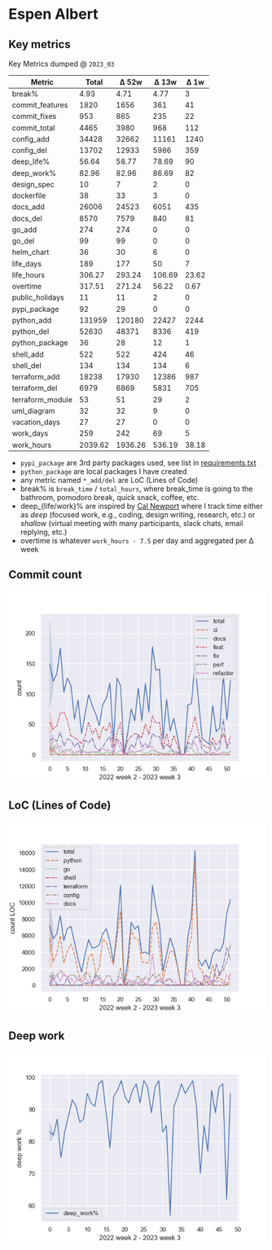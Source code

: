 # Espen Albert

## Key metrics
<!-- KEY-METRICS:START -->
Key Metrics dumped @ `2023_03`

Metric | Total | Δ 52w | Δ 13w | Δ 1w
--- | --- | --- | --- | ---
break% | 4.93 | 4.71 | 4.77 | 3
commit_features | 1820 | 1656 | 361 | 41
commit_fixes | 953 | 865 | 235 | 22
commit_total | 4465 | 3980 | 968 | 112
config_add | 34428 | 32662 | 11161 | 1240
config_del | 13702 | 12933 | 5986 | 359
deep_life% | 56.64 | 58.77 | 78.69 | 90
deep_work% | 82.96 | 82.96 | 86.69 | 82
design_spec | 10 | 7 | 2 | 0
dockerfile | 38 | 33 | 3 | 0
docs_add | 26006 | 24523 | 6051 | 435
docs_del | 8570 | 7579 | 840 | 81
go_add | 274 | 274 | 0 | 0
go_del | 99 | 99 | 0 | 0
helm_chart | 36 | 30 | 6 | 0
life_days | 189 | 177 | 50 | 7
life_hours | 306.27 | 293.24 | 106.69 | 23.62
overtime | 317.51 | 271.24 | 56.22 | 0.67
public_holidays | 11 | 11 | 2 | 0
pypi_package | 92 | 29 | 0 | 0
python_add | 131959 | 120180 | 22427 | 2244
python_del | 52630 | 48371 | 8336 | 419
python_package | 36 | 28 | 12 | 1
shell_add | 522 | 522 | 424 | 46
shell_del | 134 | 134 | 134 | 6
terraform_add | 18238 | 17930 | 12386 | 987
terraform_del | 6979 | 6869 | 5831 | 705
terraform_module | 53 | 51 | 29 | 2
uml_diagram | 32 | 32 | 9 | 0
vacation_days | 27 | 27 | 0 | 0
work_days | 259 | 242 | 69 | 5
work_hours | 2039.62 | 1936.26 | 536.19 | 38.18

<!-- KEY-METRICS:END -->
- `pypi_package` are 3rd party packages used, see list in [requirements.txt](./requirements.txt)
- `python_package` are local packages I have created
- any metric named `*_add/del` are LoC (Lines of Code)
- break% is `break_time` / `total_hours`, where break_time is going to the bathroom, pomodoro break, quick snack, coffee, etc.
- deep_{life/work}% are inspired by [Cal Newport](https://www.calnewport.com/) where I track time either as _deep_ (focused work, e.g., coding, design writing, research, etc.) or _shallow_ (virtual meeting with many participants, slack chats, email replying, etc.)
- overtime is whatever `work_hours - 7.5` per day and aggregated per Δ week

## Commit count
![img.png](commit_count.png)

## LoC (Lines of Code)
![img.png](loc_count.png)

## Deep work
![img.png](deep_work.png)
